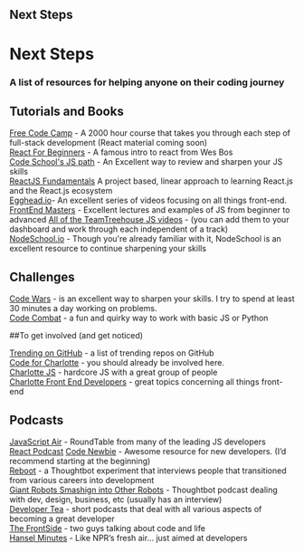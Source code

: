## Next Steps

# Next Steps

### A list of resources for helping anyone on their coding journey

## Tutorials and Books

[Free Code Camp](https://www.freecodecamp.com/) - A 2000 hour course that takes you through each step of full-stack development (React material coming soon) <br>
[React For Beginners](https://reactforbeginners.com/) - A famous intro to react from Wes Bos <br>
[Code School's JS path](https://www.codeschool.com/learn/javascript) - An Excellent way to review and sharpen your JS skills<br>
[ReactJS Fundamentals](http://www.reactjsprogram.com/) A project based, linear approach to learning React.js and the React.js ecosystem <br> 
[Egghead.io](https://egghead.io)- An excellent series of videos focusing on all things front-end.<br>
[FrontEnd Masters](https://frontendmasters.com/) - Excellent lectures and examples of JS from beginner to advanced
[All of the TeamTreehouse JS videos](http://teamtreehouse.com/library/topic:javascript) - (you can add them to your dashboard and work through each independent of a track)  
[NodeSchool.io](http://nodeschool.io/) - Though you're already familiar with it, NodeSchool is an excellent resource to continue sharpening your skills<br>


## Challenges

[Code Wars](http://www.codewars.com/) - is an excellent way to sharpen your skills. I try to spend at least 30 minutes a day working on problems.<br>
[Code Combat](http://www.codecombat.com) - a fun and quirky way to work with basic JS or Python<br>


##To get involved (and get noticed)  

[Trending on GitHub](https://github.com/trending) - a list of trending repos on GitHub <br>
[Code for Charlotte](http://www.meetup.com/Code-For-Charlotte/) - you should already be involved here.  
[Charlotte JS](http://www.meetup.com/CharlotteJS/) - hardcore JS with a great group of people  
[Charlotte Front End Developers](http://www.meetup.com/Charlotte-Front-End-Developers/) - great topics concerning all things front-end  
  

## Podcasts

[JavaScript Air](http://javascriptair.com/) - RoundTable from many of the leading JS developers<br>
[React Podcast](http://reactpodcast.com/)
[Code Newbie](http://www.codenewbie.org/podcast) - Awesome resource for new developers. (I’d recommend starting at the beginning)  
[Reboot](http://rebootshow.fm/) - a Thoughtbot experiment that interviews people that transitioned from various careers into development  
[Giant Robots Smashign into Other Robots](http://giantrobots.fm/) - Thoughtbot podcast dealing with dev, design, business, etc (usually has an interview)  
[Developer Tea](https://developertea.com/) - short podcasts that deal with all various aspects of becoming a great developer  
[The FrontSide](https://frontsidethepodcast.simplecast.fm/) - two guys talking about code and life  
[Hansel Minutes](http://hanselminutes.com/) - Like NPR’s fresh air… just aimed at developers  
